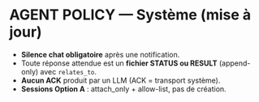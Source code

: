 # AGENT POLICY — Système (mise à jour)

- **Silence chat obligatoire** après une notification.
- Toute réponse attendue est un **fichier STATUS ou RESULT** (append-only) avec `relates_to`.
- **Aucun ACK** produit par un LLM (ACK = transport système).
- **Sessions Option A** : attach_only + allow-list, pas de création.
